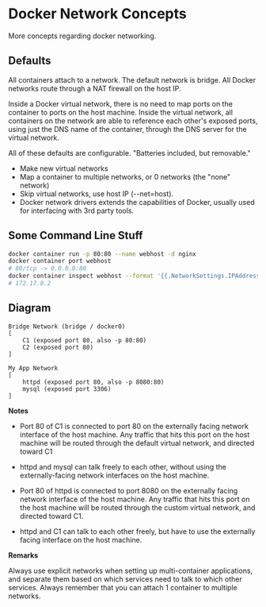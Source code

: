 # Docker Network Concepts

More concepts regarding docker networking.


## Defaults

All containers attach to a network. The default network is bridge. All Docker
networks route through a NAT firewall on the host IP.

Inside a Docker virtual network, there is no need to map ports on the container
to ports on the host machine. Inside the virtual network, all containers on the
network are able to reference each other's exposed ports, using just the DNS
name of the container, through the DNS server for the virtual network.

All of these defaults are configurable. "Batteries included, but removable."

- Make new virtual networks
- Map a container to multiple networks, or 0 networks (the "none" network)
- Skip virtual networks, use host IP (--net=host).
- Docker network drivers extends the capabilities of Docker, usually used for
  interfacing with 3rd party tools.


## Some Command Line Stuff

```bash
docker container run -p 80:80 --name webhost -d nginx
docker container port webhost 
# 80/tcp -> 0.0.0.0:80
docker container inspect webhost --format '{{.NetworkSettings.IPAddress}}'
# 172.17.0.2
```

## Diagram

    Bridge Network (bridge / docker0)
    [
        C1 (exposed port 80, also -p 80:80)
        C2 (exposed port 80)
    ]

    My App Network
    [
        httpd (exposed port 80, also -p 8080:80)
        mysql (exposed port 3306)
    ]

**Notes**

- Port 80 of C1 is connected to port 80 on the externally
  facing network interface of the host machine. Any traffic that hits this port
  on the host machine will be routed through the default virtual network, and
  directed toward C1

- httpd and mysql can talk freely to each other, without using the
  externally-facing network interfaces on the host machine.

- Port 80 of httpd is connected to port 8080 on the externally facing network
  interface of the host machine. Any traffic that hits this port on the host
  machine will be routed through the custom virtual network, and directed toward
  C1.

- httpd and C1 can talk to each other freely, but have to use the externally
  facing interface on the host machine.

**Remarks**

Always use explicit networks when setting up multi-container applications, and
separate them based on which services need to talk to which other services.
Always remember that you can attach 1 container to multiple networks.
